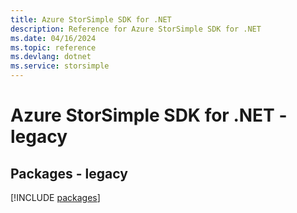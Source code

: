 ```yaml
---
title: Azure StorSimple SDK for .NET
description: Reference for Azure StorSimple SDK for .NET
ms.date: 04/16/2024
ms.topic: reference
ms.devlang: dotnet
ms.service: storsimple
---
```

# Azure StorSimple SDK for .NET - legacy
## Packages - legacy
[!INCLUDE [packages](storsimple-index.md)]